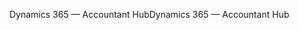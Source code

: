 <span data-ttu-id="01d03-101">Dynamics 365 — Accountant Hub</span><span class="sxs-lookup"><span data-stu-id="01d03-101">Dynamics 365 — Accountant Hub</span></span>
